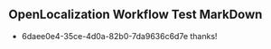 ## OpenLocalization Workflow Test MarkDown

* 6daee0e4-35ce-4d0a-82b0-7da9636c6d7e 
thanks!



<!--HONumber=Feb16_HO3-->
